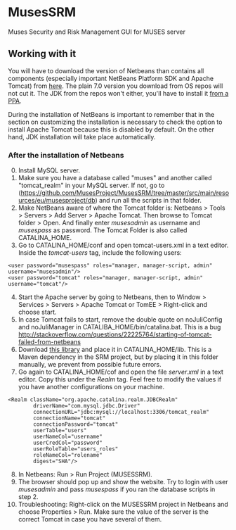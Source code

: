 # MusesSRM

Muses Security and Risk Management GUI for MUSES server

## Working with it

You will have to download the version of Netbeans than contains all components (especially important NetBeans Platform SDK and Apache Tomcat) from [here](https://netbeans.org/downloads/). The plain 7.0 version you download from OS repos will not cut it. The JDK from the repos won't either, you'll have to install it [from a PPA](http://www.webupd8.org/2012/01/install-oracle-java-jdk-7-in-ubuntu-via.html). 

During the installation of NetBeans is important to remember that in the section on customizing the installation is necessary to check the option to install Apache Tomcat because this is disabled by default. On the other hand, JDK installation will take place automatically.

### After the installation of Netbeans

0. Install MySQL server.
1. Make sure you have a database called "muses" and another called "tomcat_realm" in your MySQL server. If not, go to (https://github.com/MusesProject/MusesSRM/tree/master/src/main/resources/eu/musesproject/db) and run all the scripts in that folder.
2. Make NetBeans aware of where the Tomcat folder is: Netbeans > Tools > Servers > Add Server > Apache Tomcat.
Then browse to Tomcat folder > Open. And finally enter _musesadmin_ as username and _musespass_ as password.
The Tomcat Folder is also called CATALINA_HOME.
3. Go to CATALINA_HOME/conf and open tomcat-users.xml in a text editor. Inside the _tomcat-users_ tag, include the following users:
```
<user password="musespass" roles="manager, manager-script, admin" username="musesadmin"/>
<user password="tomcat" roles="manager, manager-script, admin" username="tomcat"/>
```
4. Start the Apache server by going to Netbeans, then to Window > Services > Servers > Apache Tomcat or TomEE > Right-click and choose start.
5.  In case Tomcat fails to start, remove the double quote on noJuliConfig and noJuliManager in CATALIBA_HOME/bin/catalina.bat. This is a bug http://stackoverflow.com/questions/22225764/starting-of-tomcat-failed-from-netbeans
6. Download [this library](http://mvnrepository.com/artifact/mysql/mysql-connector-java/5.1.30) and place it in CATALINA_HOME/lib. This is a Maven dependency in the SRM project, but by placing it in this folder manually, we prevent from possible future errors.
7. Go again to CATALINA_HOME/cof and open the file _server.xml_ in a text editor. Copy this under the _Realm_ tag. Feel free to modify the values if you have another configurations on your machine. 
```
<Realm className="org.apache.catalina.realm.JDBCRealm"
		driverName="com.mysql.jdbc.Driver"
		connectionURL="jdbc:mysql://localhost:3306/tomcat_realm"
		connectionName="tomcat"
		connectionPassword="tomcat"
		userTable="users"
		userNameCol="username"
		userCredCol="password"
		userRoleTable="users_roles"
		roleNameCol="rolename"
		digest="SHA"/>
```
8. In Netbeans: Run > Run Project (MUSESSRM).
9. The browser should pop up and show the website. Try to login with user _musesadmin_ and pass _musespass_ if you ran the database scripts in step 2.
10. Troubleshooting: Right-click on the MUSESSRM project in Netbeans and choose Properties > Run. Make sure the value of the server is the correct Tomcat in case you have several of them.
